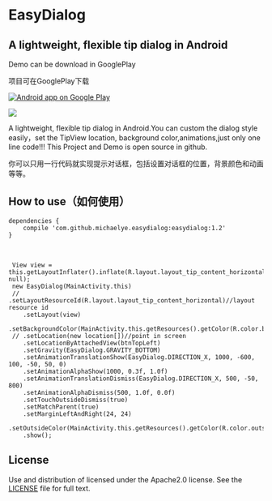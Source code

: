 # EasyDialog
## A lightweight, flexible tip dialog in Android

Demo can be download in GooglePlay

项目可在GooglePlay下载

<a href="https://play.google.com/store/apps/details?id=com.michael.easydialogdemo">
  <img alt="Android app on Google Play"
       src="https://developer.android.com/images/brand/en_app_rgb_wo_45.png" />
</a>


![](http://ww3.sinaimg.cn/large/97dd5cddgw1erftuccdgkg20990dw7wh.gif)





A lightweight, flexible tip dialog in Android.You can custom the dialog style easily，set the TipView location, background color,animations,just only one line code!!!
This Project and Demo is open source in github.


你可以只用一行代码就实现提示对话框，包括设置对话框的位置，背景颜色和动画等等。




## How to use（如何使用）

    dependencies {
        compile 'com.github.michaelye.easydialog:easydialog:1.2'
    }
<br/>

     View view = this.getLayoutInflater().inflate(R.layout.layout_tip_content_horizontal, null);
     new EasyDialog(MainActivity.this)
     // .setLayoutResourceId(R.layout.layout_tip_content_horizontal)//layout resource id
        .setLayout(view)
        .setBackgroundColor(MainActivity.this.getResources().getColor(R.color.background_color_black))
     // .setLocation(new location[])//point in screen
        .setLocationByAttachedView(btnTopLeft)
        .setGravity(EasyDialog.GRAVITY_BOTTOM)
        .setAnimationTranslationShow(EasyDialog.DIRECTION_X, 1000, -600, 100, -50, 50, 0)
        .setAnimationAlphaShow(1000, 0.3f, 1.0f)
        .setAnimationTranslationDismiss(EasyDialog.DIRECTION_X, 500, -50, 800)
        .setAnimationAlphaDismiss(500, 1.0f, 0.0f)
        .setTouchOutsideDismiss(true)
        .setMatchParent(true)
        .setMarginLeftAndRight(24, 24)
        .setOutsideColor(MainActivity.this.getResources().getColor(R.color.outside_color_trans))
        .show();

## License

Use and distribution of licensed under the Apache2.0 license. See the [LICENSE](https://github.com/michaelye/EasyDialog/blob/master/LICENSE) file for full text.





